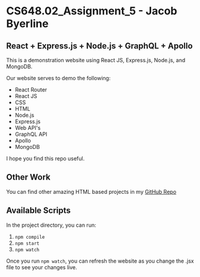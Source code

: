 # CS648.02_Assignment_5 - Jacob Byerline
## React + Express.js + Node.js + GraphQL + Apollo

This is a demonstration website using React JS, Express.js, Node.js, and MongoDB.

Our website serves to demo the following:
- React Router
- React JS
- CSS
- HTML
- Node.js
- Express.js
- Web API's
- GraphQL API
- Apollo
- MongoDB

I hope you find this repo useful.

## Other Work

You can find other amazing HTML based projects in my [GitHub Repo](https://github.com/jbyerline)

## Available Scripts

In the project directory, you can run:

1. `npm compile`
2. `npm start`
3. `npm watch`

Once you run `npm watch`, you can refresh the website as you change the .jsx file to see your changes live. 
